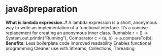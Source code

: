 # java8preparation
**What is lambda expression..?**
 A lambda expression is a short, anonymous way to write an implementation of a functional interface.
 It’s a concise replacement for creating an anonymous inner class.
 Runnable r = () -> System.out.println("Running");
Comparator<String> c = (a, b) -> a.compareTo(b);
**Benefits:**
Less boilerplate code
Improved readability
Enables functional programming
Cleaner use with Streams, Collections, Threading
